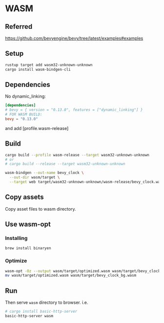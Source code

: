 # WASM

## Referred

https://github.com/bevyengine/bevy/tree/latest/examples#examples

## Setup

```sh
rustup target add wasm32-unknown-unknown
cargo install wasm-bindgen-cli
```

## Dependencies

No dynamic_linking:

```toml
[dependencies]
# bevy = { version = "0.13.0", features = ["dynamic_linking"] }
# FOR WASM BUILD:
bevy = "0.13.0"
```

and add [profile.wasm-release]

## Build

```sh
cargo build --profile wasm-release --target wasm32-unknown-unknown
# or
# cargo build --release --target wasm32-unknown-unknown

wasm-bindgen --out-name bevy_clock \
  --out-dir wasm/target \
  --target web target/wasm32-unknown-unknown/wasm-release/bevy_clock.wasm
```

## Copy assets

Copy asset files to wasm directory.

## Use wasm-opt

### Installing

```sh
brew install binaryen
```

### Optimize

```sh
wasm-opt -Oz --output wasm/target/optimized.wasm wasm/target/bevy_clock_bg.wasm
mv wasm/target/optimized.wasm wasm/target/bevy_clock_bg.wasm
```

## Run

Then serve `wasm` directory to browser. i.e.

```sh
# cargo install basic-http-server
basic-http-server wasm
```
